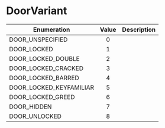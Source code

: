 # DoorVariant

|Enumeration|Value|Description|
|-----------|:---:|-----------|
|DOOR_UNSPECIFIED|0||
|DOOR_LOCKED|1||
|DOOR_LOCKED_DOUBLE|2||
|DOOR_LOCKED_CRACKED|3||
|DOOR_LOCKED_BARRED|4||
|DOOR_LOCKED_KEYFAMILIAR|5||
|DOOR_LOCKED_GREED|6||
|DOOR_HIDDEN|7||
|DOOR_UNLOCKED|8||

